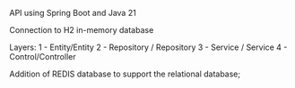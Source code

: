 API using Spring Boot and Java 21

Connection to H2 in-memory database

Layers:
    1 - Entity/Entity 
    2 - Repository / Repository 
    3 - Service / Service
    4 - Control/Controller

Addition of REDIS database to support the relational database;
